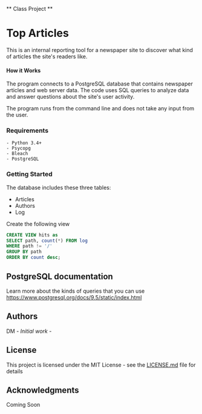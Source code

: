 ** Class Project **

# Top Articles

This is an internal reporting tool for a newspaper site to discover what kind of articles the site's readers like.

#### How it Works

The program connects to a PostgreSQL database that contains newspaper articles and web server data. The code uses SQL queries to analyze data and answer questions about the site's user activity.

The program runs from the command line and does not take any input from the user.

### Requirements

```
- Python 3.4+
- Psycopg
- Bleach
- PostgreSQL
```


### Getting Started

The database includes these three tables: 

  * Articles 
  * Authors 
  * Log

Create the following view

  ```sql
CREATE VIEW hits as
SELECT path, count(*) FROM log
WHERE path != '/'
GROUP BY path
ORDER BY count desc;
  ```

## PostgreSQL documentation

Learn more about the kinds of queries that you can use https://www.postgresql.org/docs/9.5/static/index.html

## Authors

DM - *Initial work* - 

## License

This project is licensed under the MIT License - see the [LICENSE.md](LICENSE.md) file for details

## Acknowledgments

Coming Soon
